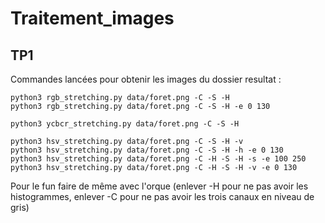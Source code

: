# Traitement_images

## TP1

Commandes lancées pour obtenir les images du dossier resultat :

```
python3 rgb_stretching.py data/foret.png -C -S -H
python3 rgb_stretching.py data/foret.png -C -S -H -e 0 130

python3 ycbcr_stretching.py data/foret.png -C -S -H

python3 hsv_stretching.py data/foret.png -C -S -H -v
python3 hsv_stretching.py data/foret.png -C -S -H -h -e 0 130
python3 hsv_stretching.py data/foret.png -C -H -S -H -s -e 100 250
python3 hsv_stretching.py data/foret.png -C -H -S -H -v -e 0 130
```

Pour le fun faire de même avec l'orque (enlever -H pour ne pas avoir les histogrammes, enlever -C pour ne pas avoir les trois canaux en niveau de gris)